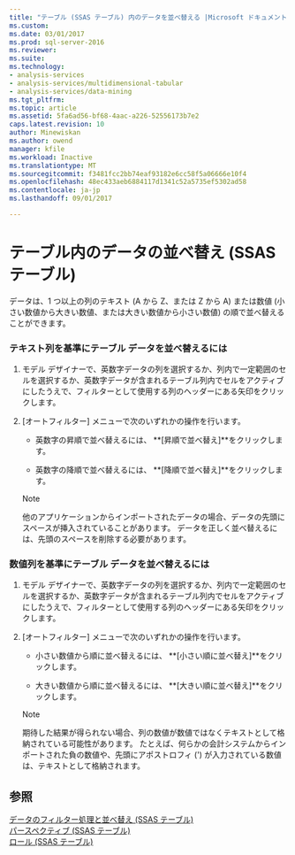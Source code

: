 ```yaml
---
title: "テーブル (SSAS テーブル) 内のデータを並べ替える |Microsoft ドキュメント"
ms.custom: 
ms.date: 03/01/2017
ms.prod: sql-server-2016
ms.reviewer: 
ms.suite: 
ms.technology:
- analysis-services
- analysis-services/multidimensional-tabular
- analysis-services/data-mining
ms.tgt_pltfrm: 
ms.topic: article
ms.assetid: 5fa6ad56-bf68-4aac-a226-52556173b7e2
caps.latest.revision: 10
author: Minewiskan
ms.author: owend
manager: kfile
ms.workload: Inactive
ms.translationtype: MT
ms.sourcegitcommit: f3481fcc2bb74eaf93182e6cc58f5a06666e10f4
ms.openlocfilehash: 48ec433aeb6884117d1341c52a5735ef5302ad58
ms.contentlocale: ja-jp
ms.lasthandoff: 09/01/2017

---
```

# <a name="sort-data-in-a-table-ssas-tabular"></a>テーブル内のデータの並べ替え (SSAS テーブル)
  データは、1 つ以上の列のテキスト (A から Z、または Z から A) または数値 (小さい数値から大きい数値、または大きい数値から小さい数値) の順で並べ替えることができます。  
  
### <a name="to-sort-the-data-in-a-table-based-on-a-text-column"></a>テキスト列を基準にテーブル データを並べ替えるには  
  
1.  モデル デザイナーで、英数字データの列を選択するか、列内で一定範囲のセルを選択するか、英数字データが含まれるテーブル列内でセルをアクティブにしたうえで、フィルターとして使用する列のヘッダーにある矢印をクリックします。  
  
2.  [オートフィルター] メニューで次のいずれかの操作を行います。  
  
    -   英数字の昇順で並べ替えるには、 **[昇順で並べ替え]**をクリックします。  
  
    -   英数字の降順で並べ替えるには、 **[降順で並べ替え]**をクリックします。  
  
    > [!NOTE]  
    >  他のアプリケーションからインポートされたデータの場合、データの先頭にスペースが挿入されていることがあります。 データを正しく並べ替えるには、先頭のスペースを削除する必要があります。  
  
### <a name="to-sort-the-data-in-a-table-based-on-a-numeric-column"></a>数値列を基準にテーブル データを並べ替えるには  
  
1.  モデル デザイナーで、英数字データの列を選択するか、列内で一定範囲のセルを選択するか、英数字データが含まれるテーブル列内でセルをアクティブにしたうえで、フィルターとして使用する列のヘッダーにある矢印をクリックします。  
  
2.  [オートフィルター] メニューで次のいずれかの操作を行います。  
  
    -   小さい数値から順に並べ替えるには、 **[小さい順に並べ替え]**をクリックします。  
  
    -   大きい数値から順に並べ替えるには、 **[大きい順に並べ替え]**をクリックします。  
  
    > [!NOTE]  
    >  期待した結果が得られない場合、列の数値が数値ではなくテキストとして格納されている可能性があります。 たとえば、何らかの会計システムからインポートされた負の数値や、先頭にアポストロフィ (') が入力されている数値は、テキストとして格納されます。  
  
## <a name="see-also"></a>参照  
 [データのフィルター処理と並べ替え (SSAS テーブル)](http://msdn.microsoft.com/library/55ebd7a6-2458-4398-911f-fcfeb2413f1b)   
 [パースペクティブ (SSAS テーブル)](../../analysis-services/tabular-models/perspectives-ssas-tabular.md)   
 [ロール (SSAS テーブル)](../../analysis-services/tabular-models/roles-ssas-tabular.md)  
  
  

